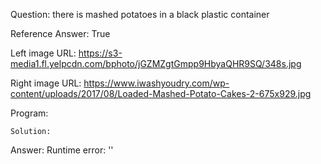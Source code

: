Question: there is mashed potatoes in a black plastic container

Reference Answer: True

Left image URL: https://s3-media1.fl.yelpcdn.com/bphoto/jGZMZgtGmpp9HbyaQHR9SQ/348s.jpg

Right image URL: https://www.iwashyoudry.com/wp-content/uploads/2017/08/Loaded-Mashed-Potato-Cakes-2-675x929.jpg

Program:

```
Solution:
```
Answer: Runtime error: ''

